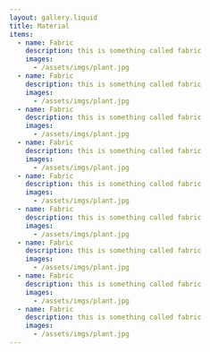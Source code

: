 ```yaml
---
layout: gallery.liquid
title: Material
items:
  - name: Fabric
    description: this is something called fabric
    images:
      - /assets/imgs/plant.jpg
  - name: Fabric
    description: this is something called fabric
    images:
      - /assets/imgs/plant.jpg
  - name: Fabric
    description: this is something called fabric
    images:
      - /assets/imgs/plant.jpg
  - name: Fabric
    description: this is something called fabric
    images:
      - /assets/imgs/plant.jpg
  - name: Fabric
    description: this is something called fabric
    images:
      - /assets/imgs/plant.jpg
  - name: Fabric
    description: this is something called fabric
    images:
      - /assets/imgs/plant.jpg
  - name: Fabric
    description: this is something called fabric
    images:
      - /assets/imgs/plant.jpg
  - name: Fabric
    description: this is something called fabric
    images:
      - /assets/imgs/plant.jpg
  - name: Fabric
    description: this is something called fabric
    images:
      - /assets/imgs/plant.jpg
---
```

